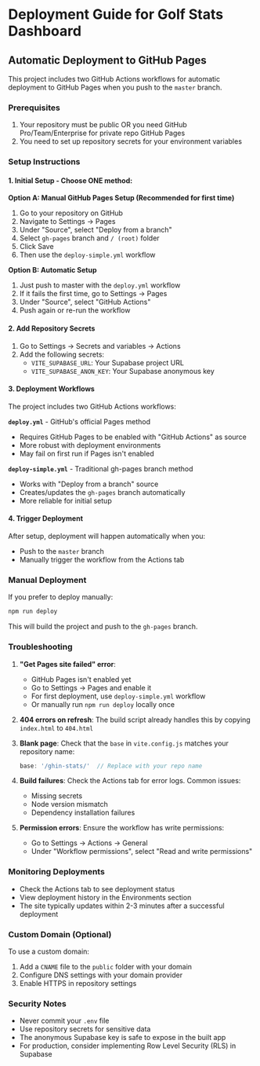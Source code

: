 # Deployment Guide for Golf Stats Dashboard

## Automatic Deployment to GitHub Pages

This project includes two GitHub Actions workflows for automatic deployment to GitHub Pages when you push to the `master` branch.

### Prerequisites

1. Your repository must be public OR you need GitHub Pro/Team/Enterprise for private repo GitHub Pages
2. You need to set up repository secrets for your environment variables

### Setup Instructions

#### 1. Initial Setup - Choose ONE method:

**Option A: Manual GitHub Pages Setup (Recommended for first time)**
1. Go to your repository on GitHub
2. Navigate to Settings → Pages
3. Under "Source", select "Deploy from a branch"
4. Select `gh-pages` branch and `/ (root)` folder
5. Click Save
6. Then use the `deploy-simple.yml` workflow

**Option B: Automatic Setup**
1. Just push to master with the `deploy.yml` workflow
2. If it fails the first time, go to Settings → Pages
3. Under "Source", select "GitHub Actions"
4. Push again or re-run the workflow

#### 2. Add Repository Secrets

1. Go to Settings → Secrets and variables → Actions
2. Add the following secrets:
   - `VITE_SUPABASE_URL`: Your Supabase project URL
   - `VITE_SUPABASE_ANON_KEY`: Your Supabase anonymous key

#### 3. Deployment Workflows

The project includes two GitHub Actions workflows:

**`deploy.yml`** - GitHub's official Pages method
- Requires GitHub Pages to be enabled with "GitHub Actions" as source
- More robust with deployment environments
- May fail on first run if Pages isn't enabled

**`deploy-simple.yml`** - Traditional gh-pages branch method  
- Works with "Deploy from a branch" source
- Creates/updates the `gh-pages` branch automatically
- More reliable for initial setup

#### 4. Trigger Deployment

After setup, deployment will happen automatically when you:
- Push to the `master` branch
- Manually trigger the workflow from the Actions tab

### Manual Deployment

If you prefer to deploy manually:

```bash
npm run deploy
```

This will build the project and push to the `gh-pages` branch.

### Troubleshooting

1. **"Get Pages site failed" error**: 
   - GitHub Pages isn't enabled yet
   - Go to Settings → Pages and enable it
   - For first deployment, use `deploy-simple.yml` workflow
   - Or manually run `npm run deploy` locally once

2. **404 errors on refresh**: The build script already handles this by copying `index.html` to `404.html`

3. **Blank page**: Check that the `base` in `vite.config.js` matches your repository name:
   ```js
   base: '/ghin-stats/'  // Replace with your repo name
   ```

4. **Build failures**: Check the Actions tab for error logs. Common issues:
   - Missing secrets
   - Node version mismatch
   - Dependency installation failures

5. **Permission errors**: Ensure the workflow has write permissions:
   - Go to Settings → Actions → General
   - Under "Workflow permissions", select "Read and write permissions"

### Monitoring Deployments

- Check the Actions tab to see deployment status
- View deployment history in the Environments section
- The site typically updates within 2-3 minutes after a successful deployment

### Custom Domain (Optional)

To use a custom domain:
1. Add a `CNAME` file to the `public` folder with your domain
2. Configure DNS settings with your domain provider
3. Enable HTTPS in repository settings

### Security Notes

- Never commit your `.env` file
- Use repository secrets for sensitive data
- The anonymous Supabase key is safe to expose in the built app
- For production, consider implementing Row Level Security (RLS) in Supabase